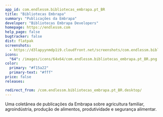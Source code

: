 ```yaml
---
app_id: com.endlessm.bibliotecas_embrapa.pt_BR
title: "Bibliotecas Embrapa"
summary: "Publicações da Embrapa"
developer: "Bibliotecas Embrapa Developers"
homepage: https://endlessm.com
help_page: false
bugtracker: false
dist: flatpak
screenshots:
  - https://d3lapyynmdp1i9.cloudfront.net/screenshots/com.endlessm.bibliotecas_embrapa.pt_BR/C/com.endlessm.bibliotecas_embrapa.pt_br-screenshot1.jpg
icons:
  "64": /images/icons/64x64/com.endlessm.bibliotecas_embrapa.pt_BR.png
color:
  primary: "#f15a22"
  primary-text: "#fff"
price: false
releases:

redirect_from: /com.endlessm.bibliotecas_embrapa.pt_BR.desktop/
---
```


<p>Uma coletânea de publicações da Embrapa sobre agricultura familiar, agroindústria, produção de alimentos, produtividade e segurança alimentar.</p>